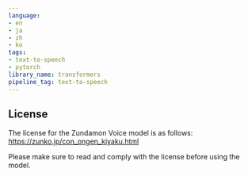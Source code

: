 ```yaml
---
language:
- en
- ja
- zh
- ko
tags:
- text-to-speech
- pytorch
library_name: transformers
pipeline_tag: text-to-speech
---
```

## License
The license for the Zundamon Voice model is as follows: https://zunko.jp/con_ongen_kiyaku.html

Please make sure to read and comply with the license before using the model.